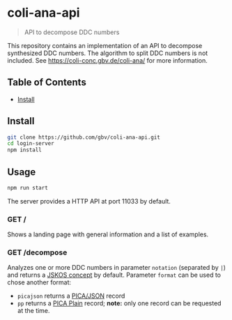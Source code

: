 # coli-ana-api

> API to decompose DDC numbers

This repository contains an implementation of an API to decompose synthesized DDC numbers. The algorithm to split DDC numbers is not included. See <https://coli-conc.gbv.de/coli-ana/> for more information.

## Table of Contents

* [Install](#install)

## Install

~~~bash
git clone https://github.com/gbv/coli-ana-api.git
cd login-server
npm install
~~~

## Usage

~~~bash
npm run start
~~~

The server provides a HTTP API at port 11033 by default.

### GET /

Shows a landing page with general information and a list of examples.

### GET /decompose

Analyzes one or more DDC numbers in parameter `notation` (separated by `|`) and returns a [JSKOS concept](https://gbv.github.io/jskos/jskos.html#concept) by default. Parameter `format` can be used to chose another format:

* `picajson` returns a [PICA/JSON](https://format.gbv.de/pica/json) record
* `pp` returns a [PICA Plain](https://format.gbv.de/pica/plain) record; **note:** only one record can be requested at the time.
